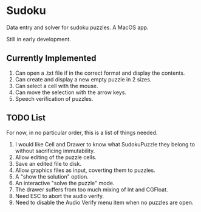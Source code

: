 # Sudoku
Data entry and solver for sudoku puzzles. A MacOS app.

Still in early development.

## Currently Implemented
1. Can open a .txt file if in the correct format and display the contents.
1. Can create and display a new empty puzzle in 2 sizes.
1. Can select a cell with the mouse.
1. Can move the selection with the arrow keys.
1. Speech verification of puzzles.

## TODO List
For now, in no particular order, this is a list of things needed.

1. I would like Cell and Drawer to know what SudokuPuzzle they belong to without sacrificing immutability.
1. Allow editing of the puzzle cells.
1. Save an edited file to disk.
1. Allow graphics files as input, coverting them to puzzles.
1. A "show the solution" option.
1. An interactive "solve the puzzle" mode.
1. The drawer suffers from too much mixing of Int and CGFloat.
1. Need ESC to abort the audio verify.
1. Need to disable the Audio Verify menu item when no puzzles are open.
